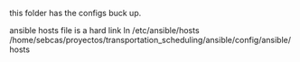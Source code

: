 this folder has the configs buck up.

ansible hosts file is a hard link
ln /etc/ansible/hosts /home/sebcas/proyectos/transportation_scheduling/ansible/config/ansible/hosts

